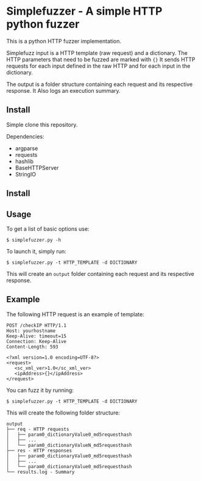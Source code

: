# Simplefuzzer - A simple HTTP python fuzzer

This is a python HTTP fuzzer implementation. 

Simplefuzz input is a HTTP template (raw request) and a dictionary.
The HTTP parameters that need to be fuzzed are marked with `{}`
It sends HTTP requests for each input defined in the 
raw HTTP and for each input in the dictionary.

The output is a folder structure containing each request and its respective response.
It Also logs an execution summary.

## Install

Simple clone this repository.

Dependencies:

- argparse
- requests
- hashlib
- BaseHTTPServer
- StringIO

## Install

## Usage

To get a list of basic options use:

    $ simplefuzzer.py -h

To launch it, simply run:

    $ simplefuzzer.py -t HTTP_TEMPLATE -d DICTIONARY

This will create an `output` folder containing each request and its respective response.

## Example

The following HTTP request is an example of template:

    POST /checkIP HTTP/1.1
    Host: yourhostname
    Keep-Alive: timeout=15
    Connection: Keep-Alive
    Content-Length: 593

    <?xml version=1.0 encoding=UTF-8?>
    <request>
       <sc_xml_ver>1.0</sc_xml_ver>
       <ipAddress>{}</ipAddress>
    </request>

You can fuzz it by running:

    $ simplefuzzer.py -t HTTP_TEMPLATE -d DICTIONARY

This will create the following folder structure:

    output
    ├── req - HTTP requests
    │   ├── param0_dictionaryValue0_md5requesthash
    │   ├── ... 
    │   └── param0_dictionaryValueN_md5requesthash
    ├── res - HTTP responses
    │   ├── param0_dictionaryValue0_md5requesthash
    │   ├── ...
    │   └── param0_dictionaryValue0_md5requesthash
    └── results.log - Summary


